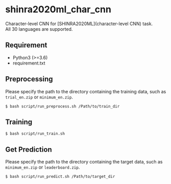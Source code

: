 # shinra2020ml_char_cnn
Character-level CNN for [SHINRA2020ML](character-level CNN) task.  
All 30 languages are supported.

## Requirement

- Python3 (>=3.6)
- requirement.txt

## Preprocessing

Please specify the path to the directory containing the training data, such as `trial_en.zip` or `minimum_en.zip`.

~~~
$ bash script/run_preprocess.sh /Path/to/train_dir 
~~~

## Training

~~~
$ bash script/run_train.sh
~~~

## Get Prediction

Please specify the path to the directory containing the target data, such as `minimum_en.zip` or `leaderboard.zip`.

~~~
$ bash script/run_predict.sh /Path/to/target_dir
~~~
